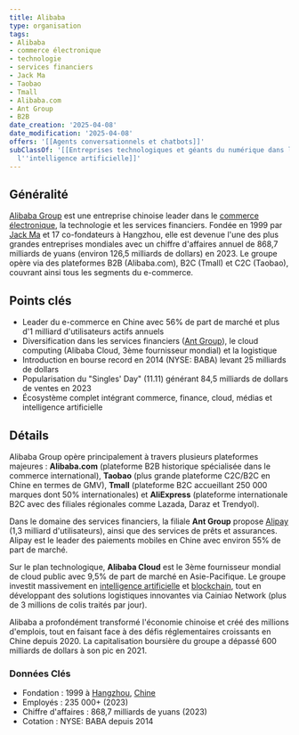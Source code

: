 ```yaml
---
title: Alibaba
type: organisation
tags:
- Alibaba
- commerce électronique
- technologie
- services financiers
- Jack Ma
- Taobao
- Tmall
- Alibaba.com
- Ant Group
- B2B
date_creation: '2025-04-08'
date_modification: '2025-04-08'
offers: '[[Agents conversationnels et chatbots]]'
subClassOf: '[[Entreprises technologiques et géants du numérique dans le domaine de
  l''intelligence artificielle]]'
---
```

## Généralité

[Alibaba Group](https://fr.wikipedia.org/wiki/Alibaba_Group) est une entreprise chinoise leader dans le [commerce électronique](https://fr.wikipedia.org/wiki/Commerce_%C3%A9lectronique), la technologie et les services financiers. Fondée en 1999 par [Jack Ma](https://fr.wikipedia.org/wiki/Jack_Ma) et 17 co-fondateurs à Hangzhou, elle est devenue l'une des plus grandes entreprises mondiales avec un chiffre d'affaires annuel de 868,7 milliards de yuans (environ 126,5 milliards de dollars) en 2023. Le groupe opère via des plateformes B2B (Alibaba.com), B2C (Tmall) et C2C (Taobao), couvrant ainsi tous les segments du e-commerce.

## Points clés

- Leader du e-commerce en Chine avec 56% de part de marché et plus d'1 milliard d'utilisateurs actifs annuels
- Diversification dans les services financiers ([Ant Group](https://fr.wikipedia.org/wiki/Ant_Group)), le cloud computing (Alibaba Cloud, 3ème fournisseur mondial) et la logistique
- Introduction en bourse record en 2014 (NYSE: BABA) levant 25 milliards de dollars
- Popularisation du "Singles' Day" (11.11) générant 84,5 milliards de dollars de ventes en 2023
- Écosystème complet intégrant commerce, finance, cloud, médias et intelligence artificielle

## Détails

Alibaba Group opère principalement à travers plusieurs plateformes majeures : **Alibaba.com** (plateforme B2B historique spécialisée dans le commerce international), **Taobao** (plus grande plateforme C2C/B2C en Chine en termes de GMV), **Tmall** (plateforme B2C accueillant 250 000 marques dont 50% internationales) et **AliExpress** (plateforme internationale B2C avec des filiales régionales comme Lazada, Daraz et Trendyol).

Dans le domaine des services financiers, la filiale **Ant Group** propose [Alipay](https://fr.wikipedia.org/wiki/Alipay) (1,3 milliard d'utilisateurs), ainsi que des services de prêts et assurances. Alipay est le leader des paiements mobiles en Chine avec environ 55% de part de marché.

Sur le plan technologique, **Alibaba Cloud** est le 3ème fournisseur mondial de cloud public avec 9,5% de part de marché en Asie-Pacifique. Le groupe investit massivement en [intelligence artificielle](https://fr.wikipedia.org/wiki/Intelligence_artificielle) et [blockchain](https://fr.wikipedia.org/wiki/Blockchain), tout en développant des solutions logistiques innovantes via Cainiao Network (plus de 3 millions de colis traités par jour).

Alibaba a profondément transformé l'économie chinoise et créé des millions d'emplois, tout en faisant face à des défis réglementaires croissants en Chine depuis 2020. La capitalisation boursière du groupe a dépassé 600 milliards de dollars à son pic en 2021.

### Données Clés
- Fondation : 1999 à [Hangzhou](https://fr.wikipedia.org/wiki/Hangzhou), [Chine](https://fr.wikipedia.org/wiki/Chine)
- Employés : 235 000+ (2023)
- Chiffre d'affaires : 868,7 milliards de yuans (2023)
- Cotation : NYSE: BABA depuis 2014